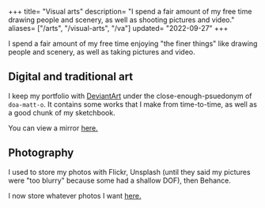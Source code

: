 +++
title= "Visual arts"
description= "I spend a fair amount of my free time drawing people and scenery, as well as shooting pictures and video."
aliases= ["/arts", "/visual-arts", "/va"]
updated= "2022-09-27"
+++

I spend a fair amount of my free time enjoying "the finer things" like drawing people and scenery, as well as taking pictures and video.

## Digital and traditional art
I keep my portfolio with [DeviantArt](https://www.deviantart.com/doa-matt-o) under the close-enough-psuedonym of `doa-matt-o`. It contains some works that I make from time-to-time, as well as a good chunk of my sketchbook.

You can view a mirror [here.](/sketchbook)

## Photography
I used to store my photos with Flickr, Unsplash (until they said my pictures were "too blurry" because some had a shallow DOF), then Behance. 

I now store whatever photos I want [here.](/photos)
